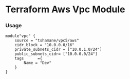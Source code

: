 # Terraform Aws Vpc Module

### Usage
```
module"vpc" {
    source = "tshamane/vpc5/aws"
    cidr_block = "10.0.0.0/16"
    private_subnets_cidr = ["10.0.1.0/24"]
    public_subnets_cidr= ["10.0.0.0/24"]
    tags      ={
        Name = "Dev"
    }
}
```